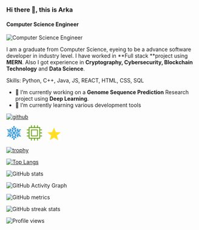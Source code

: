 ### Hi there 👋, this is Arka
#### Computer Science Engineer
![Computer Science Engineer](https://rhisac.org/wp-content/uploads/github.jpg)

I am a graduate from Computer Science,  eyeing to be a advance software developer in industry level. I have worked in **Full stack **project using **MERN**. Also I got experience in **Cryptography, Cybersecurity, Blockchain Technology** and **Data Science**.  

Skills: Python, C++, Java, JS, REACT, HTML, CSS, SQL

- 🔭 I’m currently working on a **Genome Sequence Prediction** Research project using **Deep Learning**. 
- 🌱 I’m currently learning various development tools 


[<img src='https://cdn.jsdelivr.net/npm/simple-icons@3.0.1/icons/github.svg' alt='github' height='40'>](https://github.com/Arkadeep-Das-0)  

<a href='https://archiveprogram.github.com/'><img src='https://raw.githubusercontent.com/acervenky/animated-github-badges/master/assets/acbadge.gif' width='40' height='40'></a> <a href='https://docs.github.com/en/developers'><img src='https://raw.githubusercontent.com/acervenky/animated-github-badges/master/assets/devbadge.gif' width='40' height='40'></a> <a href='https://stars.github.com/'><img src='https://raw.githubusercontent.com/acervenky/animated-github-badges/master/assets/starbadge.gif' width='35' height='35'></a> 

[![trophy](https://github-profile-trophy.vercel.app/?username=Arkadeep-Das-0)](https://github.com/ryo-ma/github-profile-trophy)

[![Top Langs](https://github-readme-stats.vercel.app/api/top-langs/?username=Arkadeep-Das-0)](https://github.com/anuraghazra/github-readme-stats)

![GitHub stats](https://github-readme-stats.vercel.app/api?username=Arkadeep-Das-0&show_icons=true&count_private=true)  

![GitHub Activity Graph](https://activity-graph.herokuapp.com/graph?username=Arkadeep-Das-0)  

![GitHub metrics](https://metrics.lecoq.io/Arkadeep-Das-0)  

![GitHub streak stats](https://streak-stats.demolab.com/?user=Arkadeep-Das-0)  

![Profile views](https://gpvc.arturio.dev/Arkadeep-Das-0)  
